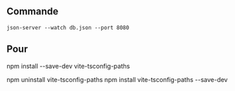## Commande
```
json-server --watch db.json --port 8080
```
## Pour 
npm install --save-dev vite-tsconfig-paths

npm uninstall vite-tsconfig-paths
npm install vite-tsconfig-paths --save-dev

